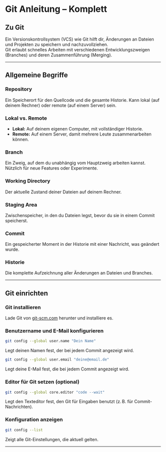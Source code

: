 # Git Anleitung – Komplett

## Zu Git

Ein Versionskontrollsystem (VCS) wie Git hilft dir, Änderungen an Dateien und Projekten zu speichern und nachzuvollziehen.  
Git erlaubt schnelles Arbeiten mit verschiedenen Entwicklungszweigen (Branches) und deren Zusammenführung (Merging).

---

## Allgemeine Begriffe

### Repository  
Ein Speicherort für den Quellcode und die gesamte Historie. Kann lokal (auf deinem Rechner) oder remote (auf einem Server) sein.

### Lokal vs. Remote  
- **Lokal:** Auf deinem eigenen Computer, mit vollständiger Historie.  
- **Remote:** Auf einem Server, damit mehrere Leute zusammenarbeiten können.

### Branch  
Ein Zweig, auf dem du unabhängig vom Hauptzweig arbeiten kannst. Nützlich für neue Features oder Experimente.

### Working Directory  
Der aktuelle Zustand deiner Dateien auf deinem Rechner.

### Staging Area  
Zwischenspeicher, in den du Dateien legst, bevor du sie in einem Commit speicherst.

### Commit  
Ein gespeicherter Moment in der Historie mit einer Nachricht, was geändert wurde.

### Historie  
Die komplette Aufzeichnung aller Änderungen an Dateien und Branches.

---

## Git einrichten

### Git installieren  
Lade Git von [git-scm.com](https://git-scm.com) herunter und installiere es.

### Benutzername und E-Mail konfigurieren  
```bash
git config --global user.name "Dein Name"
```
Legt deinen Namen fest, der bei jedem Commit angezeigt wird.
```bash
git config --global user.email "deine@email.de"
```
Legt deine E-Mail fest, die bei jedem Commit angezeigt wird.

### Editor für Git setzen (optional)  
```bash
git config --global core.editor "code --wait"
```
Legt den Texteditor fest, den Git für Eingaben benutzt (z. B. für Commit-Nachrichten).

### Konfiguration anzeigen  
```bash
git config --list
```
Zeigt alle Git-Einstellungen, die aktuell gelten.

---

